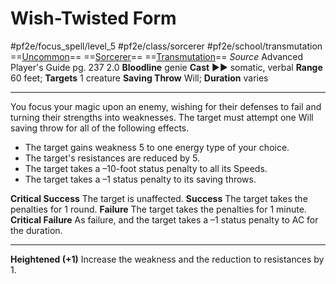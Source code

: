 # Wish-Twisted Form
#pf2e/focus_spell/level_5 #pf2e/class/sorcerer #pf2e/school/transmutation 
==[Uncommon](../../../../../TTRPGShare-Pathfinder-2E-Vault/rules/traits/uncommon.md)== ==[Sorcerer](../../../../../TTRPGShare-Pathfinder-2E-Vault/rules/traits/sorcerer.md)== ==[Transmutation](../../../../../TTRPGShare-Pathfinder-2E-Vault/rules/traits/transmutation.md)==
*Source* Advanced Player's Guide pg. 237 2.0
**Bloodline** genie
**Cast** ►► somatic, verbal
**Range** 60 feet; **Targets** 1 creature
**Saving Throw** Will; **Duration** varies

---
You focus your magic upon an enemy, wishing for their defenses to fail and turning their strengths into weaknesses. The target must attempt one Will saving throw for all of the following effects.
- The target gains weakness 5 to one energy type of your choice.
- The target's resistances are reduced by 5.
- The target takes a –10-foot status penalty to all its Speeds.
- The target takes a –1 status penalty to its saving throws.

**Critical Success** The target is unaffected.
**Success** The target takes the penalties for 1 round.
**Failure** The target takes the penalties for 1 minute.
**Critical Failure** As failure, and the target takes a –1 status penalty to AC for the duration.

<hr>

**Heightened (+1)** Increase the weakness and the reduction to resistances by 1.